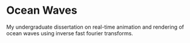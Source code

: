 # Ocean Waves
My undergraduate dissertation on real-time animation and rendering of ocean waves using inverse fast fourier transforms.
